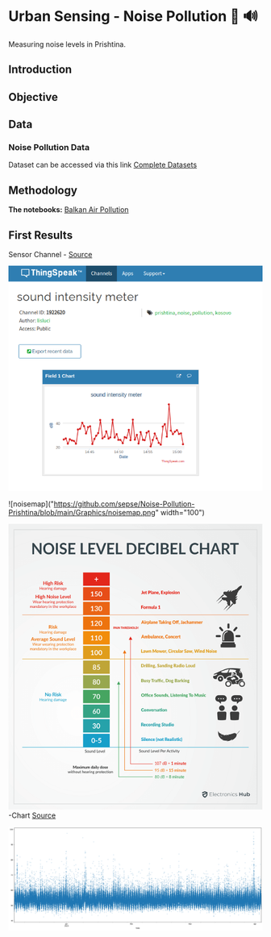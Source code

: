 # Urban Sensing - Noise Pollution :closed_book: :loud_sound:

Measuring noise levels in Prishtina.

## Introduction

## Objective

## Data
### Noise Pollution Data

Dataset can be accessed via this link [Complete Datasets](https://drive.google.com/drive/folders/1jQUcwHCfegaoPiOR3yDSgqbY3zlYsIAx?usp=sharing)


## Methodology 

**The notebooks:** [Balkan Air Pollution](https://github.com/sepse/COVAir-Balkans/blob/main/balkan_pollution.ipynb)

## First Results

Sensor Channel - [Source](https://thingspeak.com/channels/1922620)

![noisePRI](https://github.com/sepse/Noise-Pollution-Prishtina/blob/main/Graphics/noisePRI.png)

![noisemap]("https://github.com/sepse/Noise-Pollution-Prishtina/blob/main/Graphics/noisemap.png" width="100")

![noiseLevel](https://github.com/sepse/Noise-Pollution-Prishtina/blob/main/Graphics/NOISE-LEVEL-DECIBEL-CHART.png)
-Chart [Source](https://www.electronicshub.org/noise-level-decibels-chart/)

![noiselevel](https://github.com/sepse/Noise-Pollution-Prishtina/blob/main/Graphics/noise_levels.png)
